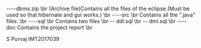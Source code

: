 ----dbms.zip \br 
	(Archive file)Contains all the files of the eclipse.(Must be used so that hibernate and gui works.) \br
----src \br
	Contains all the ".java" files. \br
----sql \br
	Contains two files \br
	-- ddl.sql \br
	-- dml.sql \br
----doc
	Contains the project report \br






S Purvaj
IMT2017039
